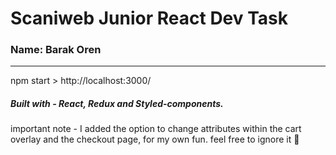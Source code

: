 # Scaniweb Junior React Dev Task
### Name: Barak Oren
-----
npm start > http://localhost:3000/

##### Built with - React, Redux and Styled-components.

important note - I added the option to change attributes within the cart overlay and the checkout page, for my own fun. feel free to ignore it 🤠
